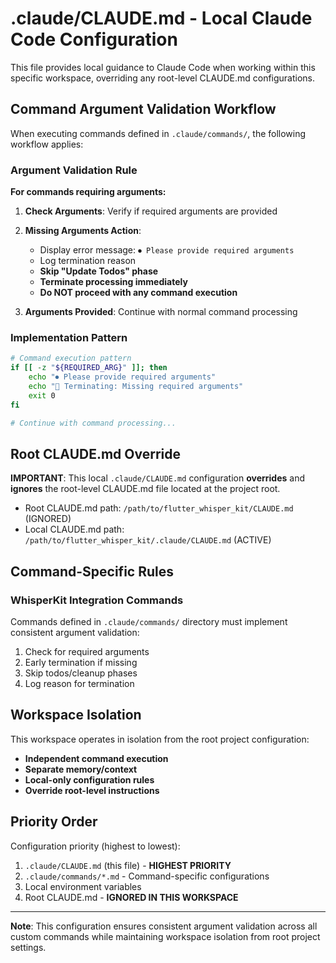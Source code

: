 # .claude/CLAUDE.md - Local Claude Code Configuration

This file provides local guidance to Claude Code when working within this specific workspace, overriding any root-level CLAUDE.md configurations.

## Command Argument Validation Workflow

When executing commands defined in `.claude/commands/`, the following workflow applies:

### Argument Validation Rule

**For commands requiring arguments:**

1. **Check Arguments**: Verify if required arguments are provided
2. **Missing Arguments Action**:
   - Display error message: `⏺ Please provide required arguments`
   - Log termination reason
   - **Skip "Update Todos" phase**
   - **Terminate processing immediately**
   - **Do NOT proceed with any command execution**

3. **Arguments Provided**: Continue with normal command processing

### Implementation Pattern

```bash
# Command execution pattern
if [[ -z "${REQUIRED_ARG}" ]]; then
    echo "⏺ Please provide required arguments"
    echo "📝 Terminating: Missing required arguments"
    exit 0
fi

# Continue with command processing...
```

## Root CLAUDE.md Override

**IMPORTANT**: This local `.claude/CLAUDE.md` configuration **overrides** and **ignores** the root-level CLAUDE.md file located at the project root.

- Root CLAUDE.md path: `/path/to/flutter_whisper_kit/CLAUDE.md` (IGNORED)
- Local CLAUDE.md path: `/path/to/flutter_whisper_kit/.claude/CLAUDE.md` (ACTIVE)

## Command-Specific Rules

### WhisperKit Integration Commands

Commands defined in `.claude/commands/` directory must implement consistent argument validation:

1. Check for required arguments
2. Early termination if missing
3. Skip todos/cleanup phases
4. Log reason for termination

## Workspace Isolation

This workspace operates in isolation from the root project configuration:

- **Independent command execution**
- **Separate memory/context**
- **Local-only configuration rules**
- **Override root-level instructions**

## Priority Order

Configuration priority (highest to lowest):

1. `.claude/CLAUDE.md` (this file) - **HIGHEST PRIORITY**
2. `.claude/commands/*.md` - Command-specific configurations
3. Local environment variables
4. Root CLAUDE.md - **IGNORED IN THIS WORKSPACE**

---

**Note**: This configuration ensures consistent argument validation across all custom commands while maintaining workspace isolation from root project settings.